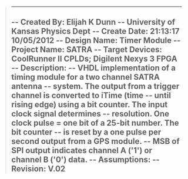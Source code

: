 > -------------------------------------------------------------------------------
> -- Created By: Elijah K Dunn
> -- University of Kansas Physics Dept
> -- Create Date:    21:13:17 10/05/2012 
> -- Design Name:	Timer Module
> -- Project Name:	SATRA
> -- Target Devices: CoolRunner II CPLDs; Digilent Nexys 3 FPGA
> -- Description: 
> --		VHDL implementation of a timing module for a two channel SATRA antenna 
> --		system. The output from a trigger channel is converted to iTime (time 
> --		until rising edge) using a bit counter. The input clock signal determines
> --		resolution. One clock pulse = one bit of a 25-bit number. The bit counter
> --		is reset by a one pulse per second output from a GPS module.
> --		MSB of SPI output indicates channel A ('1') or channel B ('0') data.
> -- Assumptions: 
> -- Revision: V.02
> -------------------------------------------------------------------------------
